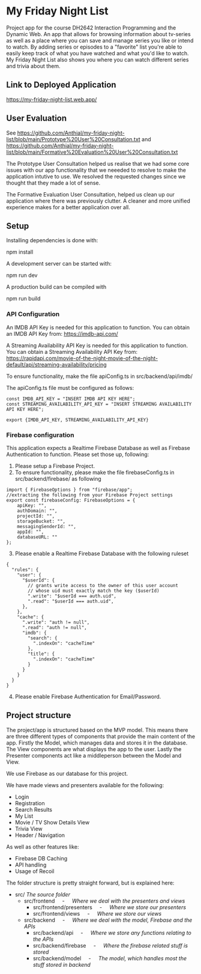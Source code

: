 # My Friday Night List

Project app for the course DH2642 Interaction Programming and the Dynamic Web.
An app that allows for browsing information about tv-series as well as a place where you can save and manage series you like or intend to watch. 
By adding series or episodes to a "favorite" list you're able to easily keep track of what you have watched and what you'd like to watch. My Friday Night List also shows you where you can watch different series and trivia about them. 

## Link to Deployed Application

https://my-friday-night-list.web.app/

## User Evaluation

See https://github.com/Anthial/my-friday-night-list/blob/main/Prototype%20User%20Consultation.txt and https://github.com/Anthial/my-friday-night-list/blob/main/Formative%20Evaluation%20User%20Consultation.txt

The Prototype User Consultation helped us realise that we had some core issues with our app functionality that we neeeded to resolve to make the application intutive to use. We resolved the requested changes since we thought that they made a lot of sense.

The Formative Evaluation User Consultation, helped us clean up our application where there was previously clutter. A cleaner and more unified experience makes for a better application over all.  

## Setup

Installing dependencies is done with:

npm install

A development server can be started with:

npm run dev 

A production build can be compiled with 

npm run build

### API Configuration

An IMDB API Key is needed for this application to function. You can obtain an IMDB API Key from: https://imdb-api.com/

A Streaming Availability API Key is needed for this application to function. You can obtain a Streaming Availability API Key from: https://rapidapi.com/movie-of-the-night-movie-of-the-night-default/api/streaming-availability/pricing

To ensure functionality, make the file apiConfig.ts in src/backend/api/imdb/

The apiConfig.ts file must be configured as follows:

```
const IMDB_API_KEY = "INSERT IMDB API KEY HERE";
const STREAMING_AVAILABILITY_API_KEY = "INSERT STREAMING AVAILABILITY API KEY HERE";

export {IMDB_API_KEY, STREAMING_AVAILABILITY_API_KEY}
```

### Firebase configuration

This application expects a Realtime Firebase Database as well as Firebase Authentication to function. Please set those up, following:
1. Please setup a Firebase Project.
2. To ensure functionality, please make the file firebaseConfig.ts in src/backend/firebase/ as following 
```
import { FirebaseOptions } from "firebase/app";
//extracting the following from your Firebase Project settings
export const firebaseConfig: FirebaseOptions = {
	apiKey: "",
	authDomain: "",
	projectId: "",
	storageBucket: "",
	messagingSenderId: "",
	appId: "",
	databaseURL: ""
};
```
3. Please enable a Realtime Firebase Database with the following ruleset 
```
{
  "rules": {
    "user": {
      "$userId": {
        // grants write access to the owner of this user account
        // whose uid must exactly match the key ($userId)
        ".write": "$userId === auth.uid",
        ".read": "$userId === auth.uid",
      },
    },
    "cache": {
      ".write": "auth != null",
      ".read": "auth != null",
      "imdb": {
        "search": {
          ".indexOn": "cacheTime"
        },
        "title": {
          ".indexOn": "cacheTime"
        }
      }
    }
  }
}
```
4. Please enable Firebase Authentication for Email/Password.


## Project structure

The project/app is structured based on the MVP model. This means there are three different types of components that provide the main content of the app. Firstly the Model, which manages data and stores it in the database. The View components are what displays the app to the user. Lastly the Presenter components act like a middleperson between the Model and View.

We use Firebase as our database for this project. 

We have made views and presenters available for the following:

  * Login
  * Registration
  * Search Results
  * My List
  * Movie / TV Show Details View
  * Trivia View
  * Header / Navigation
 
 As well as other features like:
 
  * Firebase DB Caching
  * API handling
  * Usage of Recoil

The folder structure is pretty straight forward, but is explained here:

* src/   *The source folder*
    * src/frontend &nbsp; &nbsp; - &nbsp; &nbsp; *Where we deal with the presenters and views*
         * src/frontend/presenters &nbsp; &nbsp; - &nbsp; &nbsp; *Where we store our presenters*
         * src/frontend/views &nbsp; &nbsp; - &nbsp; &nbsp; *Where we store our views*
    * src/backend &nbsp; &nbsp; - &nbsp; &nbsp; *Where we deal with the model, Firebase and the APIs*
         * src/backend/api &nbsp; &nbsp; - &nbsp; &nbsp; *Where we store any functions relating to the APIs*
         * src/backend/firebase &nbsp; &nbsp; - &nbsp; &nbsp; *Where the firebase related stuff is stored*
         * src/backend/model &nbsp; &nbsp; - &nbsp; &nbsp; *The model, which handles most the stuff stored in backend*
